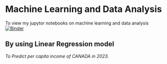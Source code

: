 # Machine Learning and Data Analysis
To view my jupytor notebooks on machine learning and data analysis  [![Binder](https://mybinder.org/badge_logo.svg)](https://mybinder.org/v2/gh/iamajeet/my-first-binder/HEAD)

## By using Linear Regression model 
<i>To Predict per capita income of CANADA in 2023.



